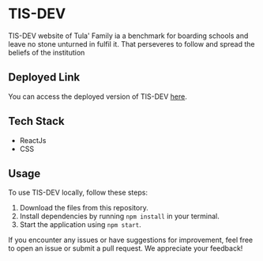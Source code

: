 # TIS-DEV

TIS-DEV website of Tula' Family ia a benchmark for boarding schools and leave no stone unturned in fulfil it. That perseveres to follow and spread the beliefs of the institution

## Deployed Link

You can access the deployed version of TIS-DEV [here](https://tis-dev-react-app.vercel.app/).

## Tech Stack

- ReactJs
- CSS
  
## Usage

To use TIS-DEV locally, follow these steps:

1. Download the files from this repository.
2. Install dependencies by running `npm install` in your terminal.
3. Start the application using `npm start`.

If you encounter any issues or have suggestions for improvement, feel free to open an issue or submit a pull request. We appreciate your feedback!
